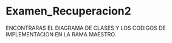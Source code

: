 # Examen_Recuperacion2
ENCONTRARAS EL DIAGRAMA DE CLASES Y LOS CODIGOS DE IMPLEMENTACION EN LA RAMA MAESTRO.
